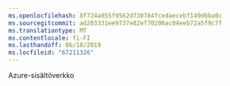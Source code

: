 ```yaml
---
ms.openlocfilehash: 8f724a055f9562d730784fcedaecebf149d6ba0c
ms.sourcegitcommit: ad203331ee9737e82ef70206ac04eeb72a5f9c7f
ms.translationtype: MT
ms.contentlocale: fi-FI
ms.lasthandoff: 06/18/2019
ms.locfileid: "67211326"
---
```

Azure-sisältöverkko